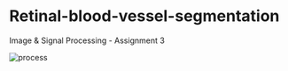 # Retinal-blood-vessel-segmentation
Image &amp; Signal Processing - Assignment 3


![process](https://github.com/mericsferenc/Retinal-blood-vessel-segmentation/assets/78168280/e4a4e4f4-5270-4320-95ed-09b09339c87c)
